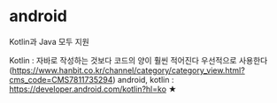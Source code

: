 # android

Kotlin과 Java 모두 지원

Kotlin : 자바로 작성하는 것보다 코드의 양이 훨씬 적어진다
         우선적으로 사용한다
         (https://www.hanbit.co.kr/channel/category/category_view.html?cms_code=CMS7811735294)
android, kotlin : https://developer.android.com/kotlin?hl=ko ★


